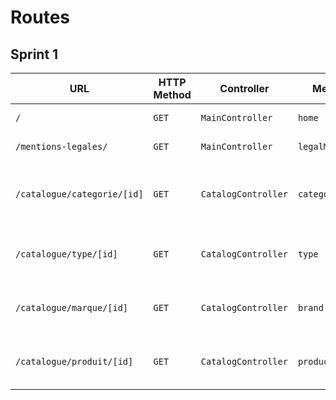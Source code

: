# Routes

## Sprint 1

| URL | HTTP Method | Controller | Method | Title | Content | Comment |
|--|--|--|--|--|--|--|
| `/` | `GET` | `MainController` | `home` | Dans les shoe | 5 categories | - |
| `/mentions-legales/`| `GET`| `MainController` | `legalMentions` | Legal Mentions | Legal Mentions | - |
| `/catalogue/categorie/[id]` | `GET` | `CatalogController` | `category` | #Name of the category# |  Products attached to the category | [id] represents the id of the category |
| `/catalogue/type/[id]` | `GET` | `CatalogController` | `type` | #Name of the type# |  Products attached to the type | [id] represents the id of the type |
| `/catalogue/marque/[id]` | `GET` | `CatalogController` | `brand` | #Name of the brand# | products attached to the brand  | [id] represents the id of the brand] |
| `/catalogue/produit/[id]` | `GET` | `CatalogController` | `product` | # Name of the Product #| Product details | (`[id]`) => represent the Product id |

















